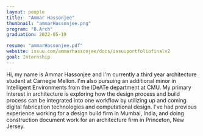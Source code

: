 ```yaml
---
layout: people
title:  "Ammar Hassonjee"
thumbnail: "ammarHassonjee.png"
program: "B.Arch"
graduation: 2022-05-19

resume: "ammarHassonjee.pdf"
website: issuu.com/ammarhassonjee/docs/issuuportfoliofinalv2 
goal: Internship
---
```


Hi, my name is Ammar Hassonjee and I'm currently a third year architecture student at Carnegie Mellon. I'm also pursuing an additional minor in Intelligent Environments from the IDeATe department at CMU. My primary interest in architecture is exploring how the design process and build process can be integrated into one workflow by utilizing up and coming digital fabrication technologies and computational design. I've had previous experience working for a design build firm in Mumbai, India, and doing construction document work for an architecture firm in Princeton, New Jersey.
